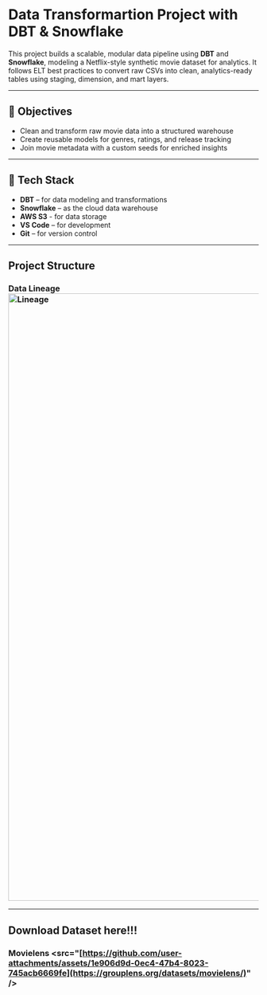 # Data Transformartion Project with DBT & Snowflake

This project builds a scalable, modular data pipeline using **DBT** and **Snowflake**, modeling a Netflix-style synthetic movie dataset for analytics. It follows ELT best practices to convert raw CSVs into clean, analytics-ready tables using staging, dimension, and mart layers.

---

## 📌 Objectives

- Clean and transform raw movie data into a structured warehouse
- Create reusable models for genres, ratings, and release tracking
- Join movie metadata with a custom seeds for enriched insights

---

## 🧱 Tech Stack

- **DBT** – for data modeling and transformations  
- **Snowflake** – as the cloud data warehouse
- **AWS S3** - for data storage  
- **VS Code** – for development  
- **Git** – for version control

---

## Project Structure

### Data Lineage<img width="2468" height="1220" alt="Lineage" src="https://github.com/user-attachments/assets/1e906d9d-0ec4-47b4-8023-745acb6669fe" />

---

## Download Dataset here!!!

### Movielens <src="[https://github.com/user-attachments/assets/1e906d9d-0ec4-47b4-8023-745acb6669fe](https://grouplens.org/datasets/movielens/)" />
